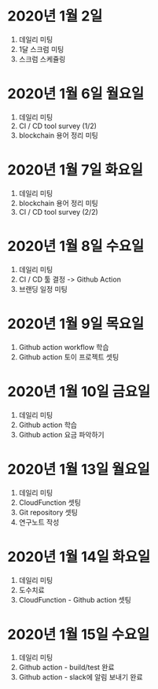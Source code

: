 
# 2020년 1월 2일

1. 데일리 미팅
2. 1달 스크럼 미팅
3. 스크럼 스케쥴링

# 2020년 1월 6일 월요일

1. 데일리 미팅
2. CI / CD tool survey (1/2)
3. blockchain 용어 정리 미팅

# 2020년 1월 7일 화요일 

1. 데일리 미팅
2. blockchain 용어 정리 미팅
3. CI / CD tool survey (2/2)

# 2020년 1월 8일 수요일

1. 데일리 미팅
2. CI / CD 툴 결정 -> Github Action
3. 브랜딩 일정 미팅

# 2020년 1월 9일 목요일

1. Github action workflow 학습
2. Github action 토이 프로젝트 셋팅

# 2020년 1월 10일 금요일

1. 데일리 미팅
2. Github action 학습
3. Github action 요금 파악하기

# 2020년 1월 13일 월요일

1. 데일리 미팅
2. CloudFunction 셋팅
3. Git repository 셋팅
4. 연구노트 작성

# 2020년 1월 14일 화요일

1. 데일리 미팅
2. 도수치료
3. CloudFunction - Github action 셋팅

# 2020년 1월 15일 수요일 

1. 데일리 미팅
2. Github action - build/test 완료
3. Github action - slack에 알림 보내기 완료
